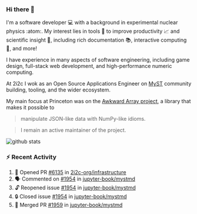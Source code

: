 ### Hi there 👋 

I'm a software developer 💻 with a background in experimental nuclear physics :atom:. My interest lies in tools :wrench: to improve productivity :chart_with_upwards_trend: and scientific insight :telescope:, including rich documentation 📚, interactive computing 🧮, and more! 

I have experience in many aspects of software engineering, including game design, full-stack web development, and high-performance numeric computing. 

At 2i2c I wok as an Open Source Applications Engineer on [MyST](https://github.com/jupyter-book/mystmd) community building, tooling, and the wider ecosystem. 

My main focus at Princeton was on the [Awkward Array project](awkward-array.org/), a library that makes it possible to 
> manipulate JSON-like data with NumPy-like idioms.

> I remain an active maintainer of the project. 

![github stats](https://github-readme-stats.vercel.app/api?username=agoose77&show_icons=true&hide_rank=true&hide_title=true&bg_color=30,e76445,904e95&text_color=efe3ec&icon_color=efe3ec)
<!--
**agoose77/agoose77** is a ✨ _special_ ✨ repository because its `README.md` (this file) appears on your GitHub profile.

Here are some ideas to get you started:

- 🔭 I’m currently working on ...
- 🌱 I’m currently learning ...
- 👯 I’m looking to collaborate on ...
- 🤔 I’m looking for help with ...
- 💬 Ask me about ...
- 📫 How to reach me: ...
- 😄 Pronouns: ...
- ⚡ Fun fact: ...
-->

### :zap: Recent Activity

<!--START_SECTION:activity-->
1. 💪 Opened PR [#6135](https://github.com/2i2c-org/infrastructure/pull/6135) in [2i2c-org/infrastructure](https://github.com/2i2c-org/infrastructure)
2. 🗣 Commented on [#1954](https://github.com/jupyter-book/mystmd/issues/1954#issuecomment-2915553740) in [jupyter-book/mystmd](https://github.com/jupyter-book/mystmd)
3. 🔓 Reopened issue [#1954](https://github.com/jupyter-book/mystmd/issues/1954) in [jupyter-book/mystmd](https://github.com/jupyter-book/mystmd)
4. 🔒 Closed issue [#1954](https://github.com/jupyter-book/mystmd/issues/1954) in [jupyter-book/mystmd](https://github.com/jupyter-book/mystmd)
5. 🎉 Merged PR [#1959](https://github.com/jupyter-book/mystmd/pull/1959) in [jupyter-book/mystmd](https://github.com/jupyter-book/mystmd)
<!--END_SECTION:activity-->
